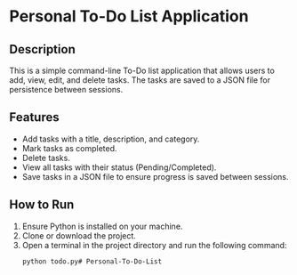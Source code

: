 # Personal To-Do List Application

## Description
This is a simple command-line To-Do list application that allows users to add, view, edit, and delete tasks. The tasks are saved to a JSON file for persistence between sessions.

## Features
- Add tasks with a title, description, and category.
- Mark tasks as completed.
- Delete tasks.
- View all tasks with their status (Pending/Completed).
- Save tasks in a JSON file to ensure progress is saved between sessions.

## How to Run
1. Ensure Python is installed on your machine.
2. Clone or download the project.
3. Open a terminal in the project directory and run the following command:
   ```bash
   python todo.py# Personal-To-Do-List

